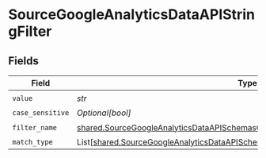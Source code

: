 # SourceGoogleAnalyticsDataAPIStringFilter


## Fields

| Field                                                                                                                                                                                    | Type                                                                                                                                                                                     | Required                                                                                                                                                                                 | Description                                                                                                                                                                              |
| ---------------------------------------------------------------------------------------------------------------------------------------------------------------------------------------- | ---------------------------------------------------------------------------------------------------------------------------------------------------------------------------------------- | ---------------------------------------------------------------------------------------------------------------------------------------------------------------------------------------- | ---------------------------------------------------------------------------------------------------------------------------------------------------------------------------------------- |
| `value`                                                                                                                                                                                  | *str*                                                                                                                                                                                    | :heavy_check_mark:                                                                                                                                                                       | N/A                                                                                                                                                                                      |
| `case_sensitive`                                                                                                                                                                         | *Optional[bool]*                                                                                                                                                                         | :heavy_minus_sign:                                                                                                                                                                       | N/A                                                                                                                                                                                      |
| `filter_name`                                                                                                                                                                            | [shared.SourceGoogleAnalyticsDataAPISchemasCustomReportsArrayMetricFilterFilterName](../../models/shared/sourcegoogleanalyticsdataapischemascustomreportsarraymetricfilterfiltername.md) | :heavy_check_mark:                                                                                                                                                                       | N/A                                                                                                                                                                                      |
| `match_type`                                                                                                                                                                             | List[[shared.SourceGoogleAnalyticsDataAPISchemasCustomReportsArrayValidEnums](../../models/shared/sourcegoogleanalyticsdataapischemascustomreportsarrayvalidenums.md)]                   | :heavy_minus_sign:                                                                                                                                                                       | N/A                                                                                                                                                                                      |